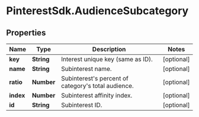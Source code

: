 # PinterestSdk.AudienceSubcategory

## Properties

Name | Type | Description | Notes
------------ | ------------- | ------------- | -------------
**key** | **String** | Interest unique key (same as ID). | [optional] 
**name** | **String** | Subinterest name. | [optional] 
**ratio** | **Number** | Subinterest&#39;s percent of category&#39;s total audience. | [optional] 
**index** | **Number** | Subinterest affinity index. | [optional] 
**id** | **String** | Subinterest ID. | [optional] 


